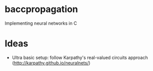 # baccpropagation
Implementing neural networks in C

# Ideas

- Ultra basic setup: follow Karpathy's real-valued circuits approach (http://karpathy.github.io/neuralnets/)
